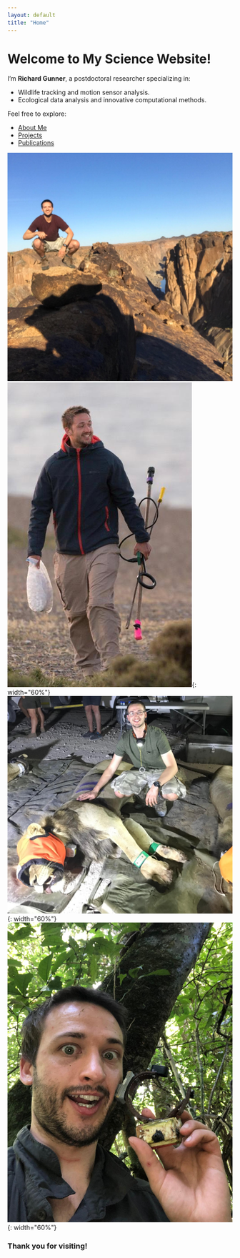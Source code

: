 ```yaml
---
layout: default
title: "Home"
---
```


# Welcome to My Science Website!

I’m **Richard Gunner**, a postdoctoral researcher specializing in:
- Wildlife tracking and motion sensor analysis.
- Ecological data analysis and innovative computational methods.

Feel free to explore:
- [About Me](about.html)
- [Projects](projects.html)
- [Publications](publications.html)

![Alt Text](assets/images/profilepic.jpg) 
![Alt Text](assets/images/selfieargentina.jpg){: width="60%"}
![Alt Text](assets/images/lionselfie.jpg){: width="60%"}
![Alt Text](assets/images/collarselfie.jpg){: width="60%"}

### Thank you for visiting! 